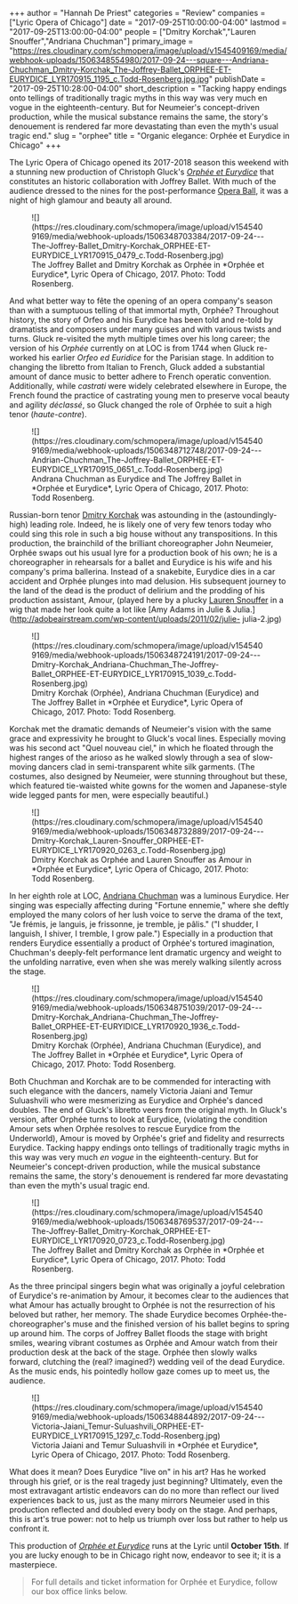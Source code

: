 +++
author = "Hannah De Priest"
categories = "Review"
companies = ["Lyric Opera of Chicago"]
date = "2017-09-25T10:00:00-04:00"
lastmod = "2017-09-25T13:00:00-04:00"
people = ["Dmitry Korchak","Lauren Snouffer","Andriana Chuchman"]
primary_image = "https://res.cloudinary.com/schmopera/image/upload/v1545409169/media/webhook-uploads/1506348554980/2017-09-24---square---Andriana-Chuchman_Dmitry-Korchak_The-Joffrey-Ballet_ORPHEE-ET-EURYDICE_LYR170915_1195_c.Todd-Rosenberg.jpg.jpg"
publishDate = "2017-09-25T10:28:00-04:00"
short_description = "Tacking happy endings onto tellings of traditionally tragic myths in this way was very much en vogue in the eighteenth-century. But for Neumeier&#039;s concept-driven production, while the musical substance remains the same, the story&#039;s denouement is rendered far more devastating than even the myth&#039;s usual tragic end."
slug = "orphee"
title = "Organic elegance: Orphée et Eurydice in Chicago"
+++

The Lyric Opera of Chicago opened its 2017-2018 season this weekend with a stunning new production of Christoph Gluck's [*Orphée et Eurydice*](https://www.lyricopera.org/concertstickets/calendar/2017-2018/productions/lyricopera/orphee-et-eurydice-opera-tickets#./Meet%20the%20Artists?&_suid=1506347404981002233772685965474) that constitutes an historic collaboration with Joffrey Ballet. With much of the audience dressed to the nines for the post-performance [Opera Ball](https://www.lyricopera.org/support/operaball2017), it was a night of high glamour and beauty all around.

<figure data-type="image">
![](https://res.cloudinary.com/schmopera/image/upload/v1545409169/media/webhook-uploads/1506348703384/2017-09-24---The-Joffrey-Ballet_Dmitry-Korchak_ORPHEE-ET-EURYDICE_LYR170915_0479_c.Todd-Rosenberg.jpg)
<figcaption>The Joffrey Ballet and Dmitry Korchak as Orphée in *Orphée et Eurydice*, Lyric Opera of Chicago, 2017. Photo: Todd Rosenberg.</figcaption>
</figure>

And what better way to fête the opening of an opera company's season than with a sumptuous telling of that immortal myth, Orphée? Throughout history, the story of Orfeo and his Eurydice has been told and re-told by dramatists and composers under many guises and with various twists and turns. Gluck re-visited the myth multiple times over his long career; the version of his *Orphée* currently on at LOC is from 1744 when Gluck re-worked his earlier *Orfeo ed Euridice* for the Parisian stage. In addition to changing the libretto from Italian to French, Gluck added a substantial amount of dance music to better adhere to French operatic convention. Additionally, while *castrati* were widely celebrated elsewhere in Europe, the French found the practice of castrating young men to preserve vocal beauty and agility *déclassé*, so Gluck changed the role of Orphée to suit a high tenor (*haute-contre*).

<figure data-type="image">
![](https://res.cloudinary.com/schmopera/image/upload/v1545409169/media/webhook-uploads/1506348712748/2017-09-24---Andrian-Chuchman_The-Joffrey-Ballet_ORPHEE-ET-EURYDICE_LYR170915_0651_c.Todd-Rosenberg.jpg)
<figcaption>Andrana Chuchman as Eurydice and The Joffrey Ballet in *Orphée et Eurydice*, Lyric Opera of Chicago, 2017. Photo: Todd Rosenberg.</figcaption>
</figure>

Russian-born tenor [Dmitry Korchak](/scene/people/dmitry-korchak/) was astounding in the (astoundingly-high) leading role. Indeed, he is likely one of very few tenors today who could sing this role in such a big house without any transpositions. In this production, the brainchild of the brilliant choreographer John Neumeier, Orphée swaps out his usual lyre for a production book of his own; he is a choreographer in rehearsals for a ballet and Eurydice is his wife and his company's prima ballerina. Instead of a snakebite, Eurydice dies in a car
accident and Orphée plunges into mad delusion. His subsequent journey to the land of the dead is the product of delirium and the prodding of his production assistant, Amour, (played here by a plucky [Lauren Snouffer](/scene/people/lauren-snouffer/) in a wig that made her look quite a lot like [Amy Adams in Julie & Julia.](http://adobeairstream.com/wp-content/uploads/2011/02/julie- julia-2.jpg)

<figure data-type="image">
![](https://res.cloudinary.com/schmopera/image/upload/v1545409169/media/webhook-uploads/1506348724191/2017-09-24---Dmitry-Korchak_Andriana-Chuchman_The-Joffrey-Ballet_ORPHEE-ET-EURYDICE_LYR170915_1039_c.Todd-Rosenberg.jpg)
<figcaption>Dmitry Korchak (Orphée), Andriana Chuchman (Eurydice) and The Joffrey Ballet in *Orphée et Eurydice*, Lyric Opera of Chicago, 2017. Photo: Todd Rosenberg.</figcaption>
</figure>

Korchak met the dramatic demands of Neumeier's vision with the same grace and expressivity he brought to Gluck's vocal lines. Especially moving was his second act "Quel nouveau ciel," in which he floated through the highest ranges of the arioso as he walked slowly through a sea of slow-moving dancers clad in semi-transparent white silk garments. (The costumes, also designed by Neumeier, were stunning throughout but these, which featured tie-waisted white gowns for the women and Japanese-style wide legged pants for men, were especially beautiful.)

<figure data-type="image">
![](https://res.cloudinary.com/schmopera/image/upload/v1545409169/media/webhook-uploads/1506348732889/2017-09-24---Dmitry-Korchak_Lauren-Snouffer_ORPHEE-ET-EURYDICE_LYR170920_0263_c.Todd-Rosenberg.jpg)
<figcaption>Dmitry Korchak as Orphée and Lauren Snouffer as Amour in *Orphée et Eurydice*, Lyric Opera of Chicago, 2017. Photo: Todd Rosenberg.</figcaption>
</figure>

In her eighth role at LOC, [Andriana Chuchman](/scene/people/andriana-chuchman/) was a luminous Eurydice. Her singing was especially affecting during "Fortune ennemie," where she deftly employed the many colors of her lush voice to serve the drama of the text, "Je frémis, je languis, je frissonne, je tremble, je pâlis." ("I shudder, I languish, I shiver, I tremble, I grow pale.") Especially in a production that renders Eurydice essentially a product of
Orphée's tortured imagination, Chuchman's deeply-felt performance lent dramatic urgency and weight to the unfolding narrative, even when she was merely walking silently across the stage. 

<figure data-type="image">
![](https://res.cloudinary.com/schmopera/image/upload/v1545409169/media/webhook-uploads/1506348751039/2017-09-24---Dmitry-Korchak_Andriana-Chuchman_The-Joffrey-Ballet_ORPHEE-ET-EURYIDICE_LYR170920_1936_c.Todd-Rosenberg.jpg)
<figcaption>Dmitry Korchak (Orphée), Andriana Chuchman (Eurydice), and The Joffrey Ballet in *Orphée et Eurydice*, Lyric Opera of Chicago, 2017. Photo: Todd Rosenberg.</figcaption>
</figure>

Both Chuchman and Korchak are to be commended for interacting with such elegance with the dancers, namely Victoria Jaiani and Temur Suluashvili who were mesmerizing as Eurydice and Orphée's danced doubles. The end of Gluck's libretto veers from the original myth. In Gluck's version, after Orphée turns to look at Eurydice, (violating the condition Amour sets when Orphée resolves to rescue Eurydice from the Underworld), Amour is moved by Orphée's grief and fidelity and resurrects Eurydice. Tacking happy endings onto tellings of traditionally tragic myths in this way was very much *en vogue* in the eighteenth-century. But for Neumeier's concept-driven production, while the musical substance remains the same, the story's denouement is rendered far more devastating than even the myth's usual tragic end. 

<figure data-type="image">
![](https://res.cloudinary.com/schmopera/image/upload/v1545409169/media/webhook-uploads/1506348769537/2017-09-24---The-Joffrey-Ballet_Dmitry-Korchak_ORPHEE-ET-EURYDICE_LYR170920_0723_c.Todd-Rosenberg.jpg)
<figcaption>The Joffrey Ballet and Dmitry Korchak as Orphée in *Orphée et Eurydice*, Lyric Opera of Chicago, 2017. Photo: Todd Rosenberg.</figcaption>
</figure>

As the three principal singers begin what was originally a joyful celebration of Eurydice's re-animation by Amour, it becomes clear to the audiences that what Amour has actually brought to Orphée is not the resurrection of his beloved but rather, her memory. The shade Eurydice becomes Orphée-the-choreographer's muse and the finished version of his ballet begins to spring up around him. The corps of Joffrey Ballet floods the stage with bright smiles, wearing vibrant costumes as Orphée and Amour watch from their production desk at the back of the stage. Orphée then slowly walks forward, clutching the (real? imagined?) wedding veil of the dead Eurydice. As the music ends, his pointedly hollow gaze comes up to meet us, the audience. 

<figure data-type="image">
![](https://res.cloudinary.com/schmopera/image/upload/v1545409169/media/webhook-uploads/1506348844892/2017-09-24---Victoria-Jaiani_Temur-Suluashvili_ORPHEE-ET-EURYDICE_LYR170915_1297_c.Todd-Rosenberg.jpg)
<figcaption>Victoria Jaiani and Temur Suluashvili in *Orphée et Eurydice*, Lyric Opera of Chicago, 2017. Photo: Todd Rosenberg.</figcaption>
</figure>

What does it mean? Does Eurydice "live on" in his art? Has he worked through his grief, or is the real tragedy just beginning? Ultimately, even the most extravagant artistic endeavors can do no more than reflect our lived experiences back to us, just as the many mirrors Neumeier used in this production reflected and doubled every body on the stage. And perhaps, this is art's true power: not to help us triumph over loss but rather to help us confront it.

This production of [*Orphée et Eurydice*](https://www.lyricopera.org/concertstickets/calendar/2017-2018/productions/lyricopera/orphee-et-eurydice-opera-tickets#./Meet%20the%20Artists?&_suid=1506347404981002233772685965474) runs at the Lyric until **October 15th**. If you are lucky enough to be in Chicago right now, endeavor to see it; it is a masterpiece.

>For full details and ticket information for Orphée et Eurydice, follow our box office links below.
